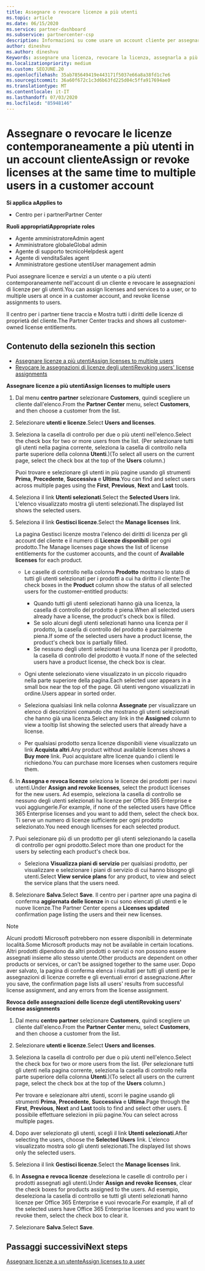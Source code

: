 ```yaml
---
title: Assegnare o revocare licenze a più utenti
ms.topic: article
ms.date: 06/15/2020
ms.service: partner-dashboard
ms.subservice: partnercenter-csp
description: Informazioni su come usare un account cliente per assegnare o revocare licenze e servizi a un utente o a più utenti contemporaneamente.
author: dineshvu
ms.author: dineshvu
Keywords: assegnare una licenza, revocare la licenza, assegnarla a più utenti,
ms.localizationpriority: medium
ms.custom: SEOJUNE.20
ms.openlocfilehash: 35ab785649419e443171f5037e66a8a38fd1c7e6
ms.sourcegitcommit: 36a60f672c1c3d6b63fd225d04c5ffa917694ae0
ms.translationtype: MT
ms.contentlocale: it-IT
ms.lasthandoff: 07/03/2020
ms.locfileid: "85948146"
---
```

# <a name="assign-or-revoke-licenses-at-the-same-time-to-multiple-users-in-a-customer-account"></a><span data-ttu-id="7266f-104">Assegnare o revocare le licenze contemporaneamente a più utenti in un account cliente</span><span class="sxs-lookup"><span data-stu-id="7266f-104">Assign or revoke licenses at the same time to multiple users in a customer account</span></span>

<span data-ttu-id="7266f-105">**Si applica a**</span><span class="sxs-lookup"><span data-stu-id="7266f-105">**Applies to**</span></span>

- <span data-ttu-id="7266f-106">Centro per i partner</span><span class="sxs-lookup"><span data-stu-id="7266f-106">Partner Center</span></span>

<span data-ttu-id="7266f-107">**Ruoli appropriati**</span><span class="sxs-lookup"><span data-stu-id="7266f-107">**Appropriate roles**</span></span>

- <span data-ttu-id="7266f-108">Agente amministratore</span><span class="sxs-lookup"><span data-stu-id="7266f-108">Admin agent</span></span>
- <span data-ttu-id="7266f-109">Amministratore globale</span><span class="sxs-lookup"><span data-stu-id="7266f-109">Global admin</span></span>
- <span data-ttu-id="7266f-110">Agente di supporto tecnico</span><span class="sxs-lookup"><span data-stu-id="7266f-110">Helpdesk agent</span></span>
- <span data-ttu-id="7266f-111">Agente di vendita</span><span class="sxs-lookup"><span data-stu-id="7266f-111">Sales agent</span></span>
- <span data-ttu-id="7266f-112">Amministratore gestione utenti</span><span class="sxs-lookup"><span data-stu-id="7266f-112">User management admin</span></span>

<span data-ttu-id="7266f-113">Puoi assegnare licenze e servizi a un utente o a più utenti contemporaneamente nell'account di un cliente e revocare le assegnazioni di licenze per gli utenti.</span><span class="sxs-lookup"><span data-stu-id="7266f-113">You can assign licenses and services to a user, or to multiple users at once in a customer account, and revoke license assignments to users.</span></span>

<span data-ttu-id="7266f-114">Il centro per i partner tiene traccia e Mostra tutti i diritti delle licenze di proprietà del cliente.</span><span class="sxs-lookup"><span data-stu-id="7266f-114">The Partner Center tracks and shows all customer-owned license entitlements.</span></span>

## <a name="in-this-section"></a><span data-ttu-id="7266f-115">Contenuto della sezione</span><span class="sxs-lookup"><span data-stu-id="7266f-115">In this section</span></span>


- [<span data-ttu-id="7266f-116">Assegnare licenze a più utenti</span><span class="sxs-lookup"><span data-stu-id="7266f-116">Assign licenses to multiple users</span></span>](#assign-licenses-to-groups)
- [<span data-ttu-id="7266f-117">Revocare le assegnazioni di licenze degli utenti</span><span class="sxs-lookup"><span data-stu-id="7266f-117">Revoking users' license assignments</span></span>](#revoking-licenses)

<a href="" id="assign-licenses-to-groups"></a>
<span data-ttu-id="7266f-118">**Assegnare licenze a più utenti**</span><span class="sxs-lookup"><span data-stu-id="7266f-118">**Assign licenses to multiple users**</span></span>

1. <span data-ttu-id="7266f-119">Dal menu **centro partner** selezionare **Customers**, quindi scegliere un cliente dall'elenco.</span><span class="sxs-lookup"><span data-stu-id="7266f-119">From the **Partner Center** menu, select **Customers**, and then choose a customer from the list.</span></span>

2. <span data-ttu-id="7266f-120">Selezionare **utenti e licenze**.</span><span class="sxs-lookup"><span data-stu-id="7266f-120">Select **Users and licenses**.</span></span>

3. <span data-ttu-id="7266f-121">Seleziona la casella di controllo per due o più utenti nell'elenco.</span><span class="sxs-lookup"><span data-stu-id="7266f-121">Select the check box for two or more users from the list.</span></span> <span data-ttu-id="7266f-122">(Per selezionare tutti gli utenti nella pagina corrente, seleziona la casella di controllo nella parte superiore della colonna **Utenti**.)</span><span class="sxs-lookup"><span data-stu-id="7266f-122">(To select all users on the current page, select the check box at the top of the **Users** column.)</span></span>

    <span data-ttu-id="7266f-123">Puoi trovare e selezionare gli utenti in più pagine usando gli strumenti **Prima**, **Precedente**, **Successiva** e **Ultima**.</span><span class="sxs-lookup"><span data-stu-id="7266f-123">You can find and select users across multiple pages using the **First**, **Previous**, **Next** and **Last** tools.</span></span>

4. <span data-ttu-id="7266f-124">Seleziona il link **Utenti selezionati**.</span><span class="sxs-lookup"><span data-stu-id="7266f-124">Select the **Selected Users** link.</span></span> <span data-ttu-id="7266f-125">L'elenco visualizzato mostra gli utenti selezionati.</span><span class="sxs-lookup"><span data-stu-id="7266f-125">The displayed list shows the selected users.</span></span>

5. <span data-ttu-id="7266f-126">Seleziona il link **Gestisci licenze**.</span><span class="sxs-lookup"><span data-stu-id="7266f-126">Select the **Manage licenses** link.</span></span>

    <span data-ttu-id="7266f-127">La pagina Gestisci licenze mostra l'elenco dei diritti di licenza per gli account del cliente e il numero di **Licenze disponibili** per ogni prodotto.</span><span class="sxs-lookup"><span data-stu-id="7266f-127">The Manage licenses page shows the list of license entitlements for the customer accounts, and the count of **Available licenses** for each product.</span></span>

    -   <span data-ttu-id="7266f-128">Le caselle di controllo nella colonna **Prodotto** mostrano lo stato di tutti gli utenti selezionati per i prodotti a cui ha diritto il cliente:</span><span class="sxs-lookup"><span data-stu-id="7266f-128">The check boxes in the **Product** column show the status of all selected users for the customer-entitled products:</span></span>

        -   <span data-ttu-id="7266f-129">Quando tutti gli utenti selezionati hanno già una licenza, la casella di controllo del prodotto è piena.</span><span class="sxs-lookup"><span data-stu-id="7266f-129">When all selected users already have a license, the product's check box is filled.</span></span>
        -   <span data-ttu-id="7266f-130">Se solo alcuni degli utenti selezionati hanno una licenza per il prodotto, la casella di controllo del prodotto è parzialmente piena.</span><span class="sxs-lookup"><span data-stu-id="7266f-130">If some of the selected users have a product license, the product's check box is partially filled.</span></span>
        -   <span data-ttu-id="7266f-131">Se nessuno degli utenti selezionati ha una licenza per il prodotto, la casella di controllo del prodotto è vuota.</span><span class="sxs-lookup"><span data-stu-id="7266f-131">If none of the selected users have a product license, the check box is clear.</span></span>
    -   <span data-ttu-id="7266f-132">Ogni utente selezionato viene visualizzato in un piccolo riquadro nella parte superiore della pagina.</span><span class="sxs-lookup"><span data-stu-id="7266f-132">Each selected user appears in a small box near the top of the page.</span></span> <span data-ttu-id="7266f-133">Gli utenti vengono visualizzati in ordine.</span><span class="sxs-lookup"><span data-stu-id="7266f-133">Users appear in sorted order.</span></span>

    -   <span data-ttu-id="7266f-134">Seleziona qualsiasi link nella colonna **Assegnate** per visualizzare un elenco di descrizioni comando che mostrano gli utenti selezionati che hanno già una licenza.</span><span class="sxs-lookup"><span data-stu-id="7266f-134">Select any link in the **Assigned** column to view a tooltip list showing the selected users that already have a license.</span></span>

    -   <span data-ttu-id="7266f-135">Per qualsiasi prodotto senza licenze disponibili viene visualizzato un link **Acquista altri**.</span><span class="sxs-lookup"><span data-stu-id="7266f-135">Any product without available licenses shows a **Buy more** link.</span></span> <span data-ttu-id="7266f-136">Puoi acquistare altre licenze quando i clienti le richiedono.</span><span class="sxs-lookup"><span data-stu-id="7266f-136">You can purchase more licenses when customers require them.</span></span>

6.  <span data-ttu-id="7266f-137">In **Assegna e revoca licenze** seleziona le licenze dei prodotti per i nuovi utenti.</span><span class="sxs-lookup"><span data-stu-id="7266f-137">Under **Assign and revoke licenses**, select the product licenses for the new users.</span></span> <span data-ttu-id="7266f-138">Ad esempio, seleziona la casella di controllo se nessuno degli utenti selezionati ha licenze per Office 365 Enterprise e vuoi aggiungerle.</span><span class="sxs-lookup"><span data-stu-id="7266f-138">For example, if none of the selected users have Office 365 Enterprise licenses and you want to add them, select the check box.</span></span> <span data-ttu-id="7266f-139">Ti serve un numero di licenze sufficiente per ogni prodotto selezionato.</span><span class="sxs-lookup"><span data-stu-id="7266f-139">You need enough licenses for each selected product.</span></span>

7. <span data-ttu-id="7266f-140">Puoi selezionare più di un prodotto per gli utenti selezionando la casella di controllo per ogni prodotto.</span><span class="sxs-lookup"><span data-stu-id="7266f-140">Select more than one product for the users by selecting each product's check box.</span></span>
    -   <span data-ttu-id="7266f-141">Seleziona **Visualizza piani di servizio** per qualsiasi prodotto, per visualizzare e selezionare i piani di servizio di cui hanno bisogno gli utenti.</span><span class="sxs-lookup"><span data-stu-id="7266f-141">Select **View service plans** for any product, to view and select the service plans that the users need.</span></span>

8. <span data-ttu-id="7266f-142">Selezionare **Salva**.</span><span class="sxs-lookup"><span data-stu-id="7266f-142">Select **Save**.</span></span> <span data-ttu-id="7266f-143">Il centro per i partner apre una pagina di conferma **aggiornata delle licenze** in cui sono elencati gli utenti e le nuove licenze.</span><span class="sxs-lookup"><span data-stu-id="7266f-143">The Partner Center opens a **Licenses updated** confirmation page listing the users and their new licenses.</span></span>

>[!NOTE]
><span data-ttu-id="7266f-144">Alcuni prodotti Microsoft potrebbero non essere disponibili in determinate località.</span><span class="sxs-lookup"><span data-stu-id="7266f-144">Some Microsoft products may not be available in certain locations.</span></span> <span data-ttu-id="7266f-145">Altri prodotti dipendono da altri prodotti o servizi o non possono essere assegnati insieme allo stesso utente.</span><span class="sxs-lookup"><span data-stu-id="7266f-145">Other products are dependent on other products or services, or can't be assigned together to the same user.</span></span> <span data-ttu-id="7266f-146">Dopo aver salvato, la pagina di conferma elenca i risultati per tutti gli utenti per le assegnazioni di licenze corrette e gli eventuali errori d assegnazione.</span><span class="sxs-lookup"><span data-stu-id="7266f-146">After you save, the confirmation page lists all users' results from successful license assignment, and any errors from the license assignment.</span></span>


<a href="" id="revoking-licenses"></a>
<span data-ttu-id="7266f-147">**Revoca delle assegnazioni delle licenze degli utenti**</span><span class="sxs-lookup"><span data-stu-id="7266f-147">**Revoking users' license assignments**</span></span>

1. <span data-ttu-id="7266f-148">Dal menu **centro partner** selezionare **Customers**, quindi scegliere un cliente dall'elenco.</span><span class="sxs-lookup"><span data-stu-id="7266f-148">From the **Partner Center** menu, select **Customers**, and then choose a customer from the list.</span></span>

2. <span data-ttu-id="7266f-149">Selezionare **utenti e licenze**.</span><span class="sxs-lookup"><span data-stu-id="7266f-149">Select **Users and licenses**.</span></span>

3. <span data-ttu-id="7266f-150">Seleziona la casella di controllo per due o più utenti nell'elenco.</span><span class="sxs-lookup"><span data-stu-id="7266f-150">Select the check box for two or more users from the list.</span></span> <span data-ttu-id="7266f-151">(Per selezionare tutti gli utenti nella pagina corrente, seleziona la casella di controllo nella parte superiore della colonna **Utenti**.)</span><span class="sxs-lookup"><span data-stu-id="7266f-151">(To select all users on the current page, select the check box at the top of the **Users** column.)</span></span>

    <span data-ttu-id="7266f-152">Per trovare e selezionare altri utenti, scorri le pagine usando gli strumenti **Prima**, **Precedente**, **Successiva** e **Ultima**.</span><span class="sxs-lookup"><span data-stu-id="7266f-152">Page through the **First**, **Previous**, **Next** and **Last** tools to find and select other users.</span></span> <span data-ttu-id="7266f-153">È possibile effettuare selezioni in più pagine.</span><span class="sxs-lookup"><span data-stu-id="7266f-153">You can select across multiple pages.</span></span>

4. <span data-ttu-id="7266f-154">Dopo aver selezionato gli utenti, scegli il link **Utenti selezionati**.</span><span class="sxs-lookup"><span data-stu-id="7266f-154">After selecting the users, choose the **Selected Users** link.</span></span> <span data-ttu-id="7266f-155">L'elenco visualizzato mostra solo gli utenti selezionati.</span><span class="sxs-lookup"><span data-stu-id="7266f-155">The displayed list shows only the selected users.</span></span>

5. <span data-ttu-id="7266f-156">Seleziona il link **Gestisci licenze**.</span><span class="sxs-lookup"><span data-stu-id="7266f-156">Select the **Manage licenses** link.</span></span>

6. <span data-ttu-id="7266f-157">In **Assegna e revoca licenze** deseleziona le caselle di controllo per i prodotti assegnati agli utenti.</span><span class="sxs-lookup"><span data-stu-id="7266f-157">Under **Assign and revoke licenses**, clear the check boxes for products assigned to the users.</span></span> <span data-ttu-id="7266f-158">Ad esempio, deseleziona la casella di controllo se tutti gli utenti selezionati hanno licenze per Office 365 Enterprise e vuoi revocarle.</span><span class="sxs-lookup"><span data-stu-id="7266f-158">For example, if all of the selected users have Office 365 Enterprise licenses and you want to revoke them, select the check box to clear it.</span></span>

7. <span data-ttu-id="7266f-159">Selezionare **Salva**.</span><span class="sxs-lookup"><span data-stu-id="7266f-159">Select **Save**.</span></span>

## <a name="next-steps"></a><span data-ttu-id="7266f-160">Passaggi successivi</span><span class="sxs-lookup"><span data-stu-id="7266f-160">Next steps</span></span>

[<span data-ttu-id="7266f-161">Assegnare licenze a un utente</span><span class="sxs-lookup"><span data-stu-id="7266f-161">Assign licenses to a user</span></span>](assign-licenses-to-users.md)